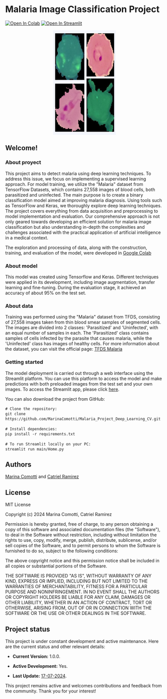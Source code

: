 # Malaria Image Classification Project 
[![Open In Colab](https://colab.research.google.com/assets/colab-badge.svg)](https://colab.research.google.com/drive/1iinCOe6eq2b1zEUP9jXvjjlSi2ryqFIx?usp=sharing)    [![Open In Streamlit](https://static.streamlit.io/badges/streamlit_badge_black_white.svg)](https://malariaprojectdeeplearningcv-st.streamlit.app/)


<img src="./images_test_sample/collage_readme.png" alt="cells" style="max-width: 200px; height: 332px; display: block; margin: auto;">


## Welcome! 

### About proyect 
This project aims to detect malaria using deep learning techniques. To address this issue, we focus on implementing a supervised learning approach. For model training, we utilize the "Malaria" dataset from TensorFlow Datasets, which contains 27,558 images of blood cells, both parasitized and uninfected. The main purpose is to create a binary classification model aimed at improving malaria diagnosis.
Using tools such as TensorFlow and Keras, we thoroughly explore deep learning techniques. The project covers everything from data acquisition and preprocessing to model implementation and evaluation. Our comprehensive approach is not only geared towards developing an efficient solution for malaria image classification but also understanding in-depth the complexities and challenges associated with the practical application of artificial intelligence in a medical context.

The exploration and processing of data, along with the construction, training, and evaluation of the model, were developed in [Google Colab](https://colab.research.google.com/drive/1iinCOe6eq2b1zEUP9jXvjjlSi2ryqFIx?usp=sharing) 
### About model
This model was created using Tensorflow and Keras. Different techniques were applied in its development, including image augmentation, transfer learning and fine-tuning. During the evaluation stage, it achieved an accuracy of about 95% on the test set.

### About data
Training was performed using the "Malaria" dataset from TFDS, consisting of 27,558 images taken from thin blood smear samples of segmented cells. The images are divided into 2 classes: 'Parasitized' and 'Uninfected', with an equal number of samples in each. The 'Parasitized' class contains samples of cells infected by the parasite that causes malaria, while the 'Uninfected' class has images of healthy cells. For more information about the dataset, you can visit the official page: [TFDS Malaria](https://www.tensorflow.org/datasets/catalog/malaria)

### Getting started
The model deployment is carried out through a web interface using the Streamlit platform. You can use this platform to access the model and make predictions with both preloaded images from the test set and your own images. To access the Streamlit app, please click [here](https://malariaprojectdeeplearningcv-st.streamlit.app/). 

You can also download the project from GitHub:

``` 
# Clone the repository:
git clone https://github.com/MarinaComotti/Malaria_Project_Deep_Learning_CV.git

# Install dependencies:
pip install -r requirements.txt

# To run Streamlit locally on your PC:
streamlit run main/Home.py
```

## Authors

[Marina Comotti](https://github.com/MarinaComotti) and [Catriel Ramirez](https://github.com/catrielramirez)


## License
MIT License

Copyright (c) 2024 Marina Comotti, Catriel Ramirez

Permission is hereby granted, free of charge, to any person obtaining a copy of this software and associated documentation files (the "Software"), to deal in the Software without restriction, including without limitation the rights to use, copy, modify, merge, publish, distribute, sublicense, and/or sell copies of the Software, and to permit persons to whom the Software is furnished to do so, subject to the following conditions:

The above copyright notice and this permission notice shall be included in all copies or substantial portions of the Software.

THE SOFTWARE IS PROVIDED "AS IS", WITHOUT WARRANTY OF ANY KIND, EXPRESS OR IMPLIED, INCLUDING BUT NOT LIMITED TO THE WARRANTIES OF MERCHANTABILITY, FITNESS FOR A PARTICULAR PURPOSE AND NONINFRINGEMENT. IN NO EVENT SHALL THE AUTHORS OR COPYRIGHT HOLDERS BE LIABLE FOR ANY CLAIM, DAMAGES OR OTHER LIABILITY, WHETHER IN AN ACTION OF CONTRACT, TORT OR OTHERWISE, ARISING FROM, OUT OF OR IN CONNECTION WITH THE SOFTWARE OR THE USE OR OTHER DEALINGS IN THE SOFTWARE.


## Project status
This project is under constant development and active maintenance. Here are the current status and other relevant details:

- **Current Version:** 1.0.0.

- **Active Development:** Yes.

- **Last Update:** [17-07-2024](https://github.com/MarinaComotti/Malaria_Project_Deep_Learning_CV.git).

This project remains active and welcomes contributions and feedback from the community. Thank you for your interest!

